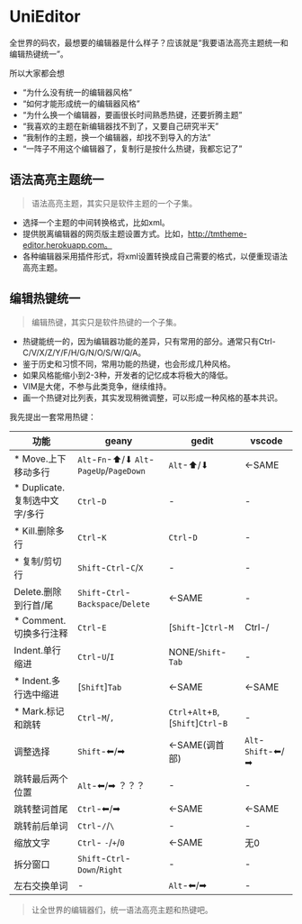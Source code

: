 # UniEditor

全世界的码农，最想要的编辑器是什么样子？应该就是“我要语法高亮主题统一和编辑热键统一”。

所以大家都会想
- “为什么没有统一的编辑器风格”
- “如何才能形成统一的编辑器风格”
- “为什么换一个编辑器，要画很长时间熟悉热键，还要折腾主题”
- “我喜欢的主题在新编辑器找不到了，又要自己研究半天”
- “我制作的主题，换一个编辑器，却找不到导入的方法”
- “一阵子不用这个编辑器了，复制行是按什么热键，我都忘记了”

## 语法高亮主题统一
> 语法高亮主题，其实只是软件主题的一个子集。

- 选择一个主题的中间转换格式，比如xml。
- 提供脱离编辑器的网页版主题设置方式。比如，http://tmtheme-editor.herokuapp.com。
- 各种编辑器采用插件形式，将xml设置转换成自己需要的格式，以便重现语法高亮主题。

## 编辑热键统一
> 编辑热键，其实只是软件热键的一个子集。

- 热键能统一的，因为编辑器功能的差异，只有常用的部分。通常只有Ctrl-C/V/X/Z/Y/F/H/G/N/O/S/W/Q/A。
- 鉴于历史和习惯不同，常用功能的热键，也会形成几种风格。
- 如果风格能缩小到2-3种，开发者的记忆成本将极大的降低。
- VIM是大佬，不参与此类竞争，继续维持。
- 画一个热键对比列表，其实发现稍微调整，可以形成一种风格的基本共识。

我先提出一套常用热键：

功能|geany|gedit|vscode
--|--|--|--
* Move.上下移动多行|`Alt`-`Fn`-⬆/⬇ `Alt`-`PageUp`/`PageDown`|`Alt`-⬆/⬇|<-SAME
* Duplicate.复制选中文字/多行|`Ctrl`-`D`|-|-
* Kill.删除多行|`Ctrl`-`K`|`Ctrl`-`D`|-
* 复制/剪切行|`Shift`-`Ctrl`-`C`/`X`|-|-
Delete.删除到行首/尾|`Shift`-`Ctrl`-`Backspace`/`Delete`|<-SAME|-
* Comment.切换多行注释|`Ctrl`-`E`|[`Shift`-]`Ctrl`-`M`|Ctrl-/
Indent.单行缩进|`Ctrl`-`U`/`I`|NONE/`Shift`-`Tab`|-
* Indent.多行选中缩进|[`Shift`]`Tab`|<-SAME|<-SAME
* Mark.标记和跳转|`Ctrl`-`M`/`,`|`Ctrl`+`Alt`+`B`, [`Shift`]`Ctrl`-`B`|-
调整选择|`Shift`-⬅/➡|<-SAME(调首部)|`Alt`-`Shift`-⬅/➡
跳转最后两个位置|`Alt`-⬅/➡ ？？？|-|-
跳转整词首尾|`Ctrl`-⬅/➡|<-SAME|<-SAME
跳转前后单词|`Ctrl`-`/`/`\`|-|-
缩放文字|`Ctrl`- `-`/`+`/`0`|<-SAME|无0
拆分窗口|`Shift`-`Ctrl`-`Down`/`Right`|-|-
左右交换单词|-|`Alt`-⬅/➡|-


> 让全世界的编辑器们，统一语法高亮主题和热键吧。
